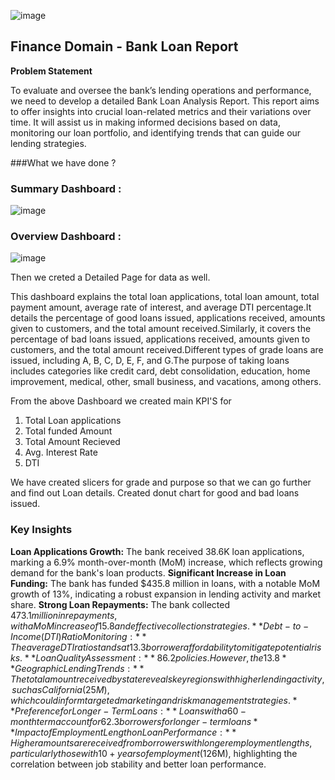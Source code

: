 
![image](https://github.com/user-attachments/assets/73907dde-e2f6-4e9c-8965-e21bc80c7849)


 ## Finance Domain - Bank Loan Report

**Problem Statement**

To evaluate and oversee the bank’s lending operations and performance, we need to develop a detailed Bank Loan Analysis Report. This report aims to offer insights into crucial loan-related metrics and their variations over time. It will assist us in making informed decisions based on data, monitoring our loan portfolio, and identifying trends that can guide our lending strategies.

 ###What we have done ?

 ### Summary Dashboard :

 ![image](https://github.com/user-attachments/assets/fd54b8cc-80e3-4da9-9b40-e574a7f1845b)

 ### Overview Dashboard :

 ![image](https://github.com/user-attachments/assets/14b34d7f-172e-4440-895a-cd3d5843662e)

  Then we creted a Detailed Page for data as well.

This dashboard explains the total loan applications, total loan amount, total payment amount, average rate of interest, and 
average DTI percentage.It details the percentage of good loans issued, applications received, amounts given to customers, 
and the total amount received.Similarly, it covers the percentage of bad loans issued, applications received, amounts 
given to customers, and the total amount received.Different types of grade loans are issued, including A, B, C, 
D, E, F, and G.The purpose of taking loans includes categories like credit card, debt consolidation, education, 
home improvement, medical, other, small business, and vacations, among others.

  From the above Dashboard we created main KPI'S for 
  1. Total Loan applications
  2. Total funded Amount
  3. Total Amount Recieved
  4. Avg. Interest Rate
  5. DTI

  We have created  slicers for grade and purpose so that we can go further and find out Loan details. Created donut chart
  for good and bad loans issued.

  ### Key Insights

   **Loan Applications Growth:**
     The bank received 38.6K loan applications, marking a 6.9% month-over-month (MoM) increase, which reflects growing demand
     for the bank's loan products.
    **Significant Increase in Loan Funding:**
    The bank has funded $435.8 million in loans, with a notable MoM growth of 13%, indicating a robust expansion in 
    lending activity and market share.
    **Strong Loan Repayments:**
    The bank collected $473.1 million in repayments, with a MoM increase of 15.8%, showcasing strong loan performance
    and effective collection strategies.
    **Debt-to-Income (DTI) Ratio Monitoring:**
    The average DTI ratio stands at 13.3%, with a 2.7% MoM increase, suggesting a need for closer monitoring of 
    borrower affordability to mitigate potential risks.
    **Loan Quality Assessment:**
    86.2% of total loans are classified as good loans, underscoring the bank's effective risk assessment and lending 
    policies. However, the 13.8% classified as bad loans points to areas where credit risk management could be improved.
    **Geographic Lending Trends:**
    The total amount received by state reveals key regions with higher lending activity, such as California (25M), which c
    ould inform targeted marketing and risk management strategies.
    **Preference for Longer-Term Loans:**
    Loans with a 60-month term account for 62.3% of the total amount received, indicating a strong preference among
    borrowers for longer-term loans
    **Impact of Employment Length on Loan Performance:**
    Higher amounts are received from borrowers with longer employment lengths, particularly those with 10+ years of 
    employment ($126M), highlighting the correlation between job stability and better loan performance.
  

